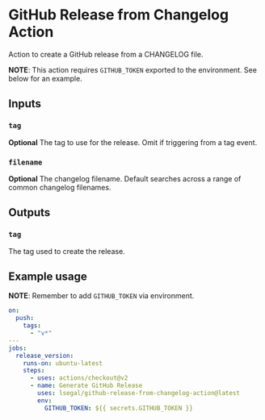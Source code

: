 # GitHub Release from Changelog Action

Action to create a GitHub release from a CHANGELOG file.

**NOTE**: This action requires `GITHUB_TOKEN` exported to the environment. See
below for an example.

## Inputs

### `tag`

**Optional** The tag to use for the release. Omit if triggering from a tag event.

### `filename`

**Optional** The changelog filename. Default searches across a range of
common changelog filenames.

## Outputs

### `tag`

The tag used to create the release.

## Example usage

**NOTE**: Remember to add `GITHUB_TOKEN` via environment.

```yaml
on:
  push:
    tags:
      - "v*"
---
jobs:
  release_version:
    runs-on: ubuntu-latest
    steps:
      - uses: actions/checkout@v2
      - name: Generate GitHub Release
        uses: lsegal/github-release-from-changelog-action@latest
        env:
          GITHUB_TOKEN: ${{ secrets.GITHUB_TOKEN }}
```
